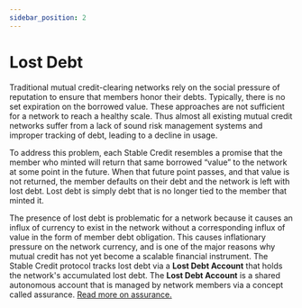 ```yaml
---
sidebar_position: 2
---
```


# Lost Debt

Traditional mutual credit-clearing networks rely on the social pressure of reputation to ensure that members honor their debts. Typically, there is no set expiration on the borrowed value. These approaches are not sufficient for a network to reach a healthy scale. Thus almost all existing mutual credit networks suffer from a lack of sound risk management systems and improper tracking of debt, leading to a decline in usage.

To address this problem, each Stable Credit resembles a promise that the member who minted will return that same borrowed “value” to the network at some point in the future. When that future point passes, and that value is not returned, the member defaults on their debt and the network is left with lost debt. Lost debt is simply debt that is no longer tied to the member that minted it.

The presence of lost debt is problematic for a network because it causes an influx of currency to exist in the network without a corresponding influx of value in the form of member debt obligation. This causes inflationary pressure on the network currency, and is one of the major reasons why mutual credit has not yet become a scalable financial instrument. The Stable Credit protocol tracks lost debt via a **Lost Debt Account** that holds the network's accumulated lost debt. The **Lost Debt Account** is a shared autonomous account that is managed by network members via a concept called assurance.
[Read more on assurance.](/docs/overview/credit-assurance)
